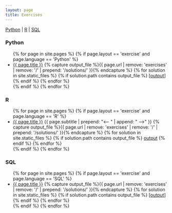 ```yaml
---
layout: page
title: Exercises
---
```

<a href="#Python">Python</a> | <a href="#R">R</a> | <a href="#SQL">SQL</a>

### Python <a name="Python"></a>
<ul>
{% for page in site.pages %}
  {% if page.layout == 'exercise' and page.language == 'Python' %}
    <li>
    <a href="{{ page.url | prepend: site.baseurl }}">{{ page.title }}</a>
    {% capture output_file %}{{ page.url | remove: 'exercises' | remove: '/' | prepend: '/solutions/' }}{% endcapture %}
    {% for solution in site.static_files %}
      {% if solution.path contains output_file %}
        [<a href="{{ solution.path | prepend: site.baseurl}}">output</a>]
      {% endif %}
    {% endfor %}
    </li>
  {% endif %}
{% endfor %}
</ul>

### R <a name="R"></a>
<ul>
{% for page in site.pages %}
  {% if page.layout == 'exercise' and page.language == 'R' %}
    <li>
    <a href="{{ page.url | prepend: site.baseurl }}">{{ page.title }}</a>
    {{ page.subtitle | prepend: "<-- " | append: " -->" }}
    {% capture output_file %}{{ page.url | remove: 'exercises' | remove: '/' | prepend: '/solutions/' }}{% endcapture %}
    {% for solution in site.static_files %}
      {% if solution.path contains output_file %}
        <a href="{{ solution.path | prepend: site.baseurl}}">output</a>
      {% endif %}
    {% endfor %}
    </li>
  {% endif %}
{% endfor %}
</ul>

### SQL <a name="SQL"></a>
<ul>
{% for page in site.pages %}
  {% if page.layout == 'exercise' and page.language == 'SQL' %}
    <li>
    <a href="{{ page.url | prepend: site.baseurl }}">{{ page.title }}</a>
    {% capture output_file %}{{ page.url | remove: 'exercises' | remove: '/' | prepend: '/solutions/' }}{% endcapture %}
    {% for solution in site.static_files %}
      {% if solution.path contains output_file %}
        [<a href="{{ solution.path | prepend: site.baseurl}}">output</a>]
      {% endif %}
    {% endfor %}
    </li>
  {% endif %}
{% endfor %}
</ul>